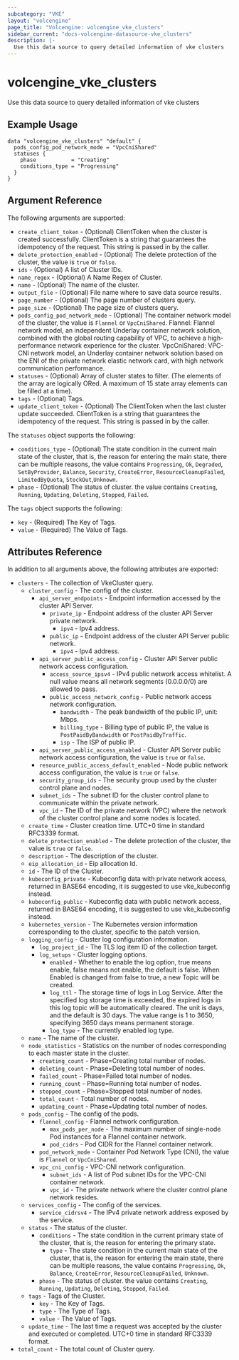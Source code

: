 ```yaml
---
subcategory: "VKE"
layout: "volcengine"
page_title: "Volcengine: volcengine_vke_clusters"
sidebar_current: "docs-volcengine-datasource-vke_clusters"
description: |-
  Use this data source to query detailed information of vke clusters
---
```

# volcengine_vke_clusters
Use this data source to query detailed information of vke clusters
## Example Usage
```hcl
data "volcengine_vke_clusters" "default" {
  pods_config_pod_network_mode = "VpcCniShared"
  statuses {
    phase           = "Creating"
    conditions_type = "Progressing"
  }
}
```
## Argument Reference
The following arguments are supported:
* `create_client_token` - (Optional) ClientToken when the cluster is created successfully. ClientToken is a string that guarantees the idempotency of the request. This string is passed in by the caller.
* `delete_protection_enabled` - (Optional) The delete protection of the cluster, the value is `true` or `false`.
* `ids` - (Optional) A list of Cluster IDs.
* `name_regex` - (Optional) A Name Regex of Cluster.
* `name` - (Optional) The name of the cluster.
* `output_file` - (Optional) File name where to save data source results.
* `page_number` - (Optional) The page number of clusters query.
* `page_size` - (Optional) The page size of clusters query.
* `pods_config_pod_network_mode` - (Optional) The container network model of the cluster, the value is `Flannel` or `VpcCniShared`. Flannel: Flannel network model, an independent Underlay container network solution, combined with the global routing capability of VPC, to achieve a high-performance network experience for the cluster. VpcCniShared: VPC-CNI network model, an Underlay container network solution based on the ENI of the private network elastic network card, with high network communication performance.
* `statuses` - (Optional) Array of cluster states to filter. (The elements of the array are logically ORed. A maximum of 15 state array elements can be filled at a time).
* `tags` - (Optional) Tags.
* `update_client_token` - (Optional) The ClientToken when the last cluster update succeeded. ClientToken is a string that guarantees the idempotency of the request. This string is passed in by the caller.

The `statuses` object supports the following:

* `conditions_type` - (Optional) The state condition in the current main state of the cluster, that is, the reason for entering the main state, there can be multiple reasons, the value contains `Progressing`, `Ok`, `Degraded`, `SetByProvider`, `Balance`, `Security`, `CreateError`, `ResourceCleanupFailed`, `LimitedByQuota`, `StockOut`,`Unknown`.
* `phase` - (Optional) The status of cluster. the value contains `Creating`, `Running`, `Updating`, `Deleting`, `Stopped`, `Failed`.

The `tags` object supports the following:

* `key` - (Required) The Key of Tags.
* `value` - (Required) The Value of Tags.

## Attributes Reference
In addition to all arguments above, the following attributes are exported:
* `clusters` - The collection of VkeCluster query.
    * `cluster_config` - The config of the cluster.
        * `api_server_endpoints` - Endpoint information accessed by the cluster API Server.
            * `private_ip` - Endpoint address of the cluster API Server private network.
                * `ipv4` - Ipv4 address.
            * `public_ip` - Endpoint address of the cluster API Server public network.
                * `ipv4` - Ipv4 address.
        * `api_server_public_access_config` - Cluster API Server public network access configuration.
            * `access_source_ipsv4` - IPv4 public network access whitelist. A null value means all network segments (0.0.0.0/0) are allowed to pass.
            * `public_access_network_config` - Public network access network configuration.
                * `bandwidth` - The peak bandwidth of the public IP, unit: Mbps.
                * `billing_type` - Billing type of public IP, the value is `PostPaidByBandwidth` or `PostPaidByTraffic`.
                * `isp` - The ISP of public IP.
        * `api_server_public_access_enabled` - Cluster API Server public network access configuration, the value is `true` or `false`.
        * `resource_public_access_default_enabled` - Node public network access configuration, the value is `true` or `false`.
        * `security_group_ids` - The security group used by the cluster control plane and nodes.
        * `subnet_ids` - The subnet ID for the cluster control plane to communicate within the private network.
        * `vpc_id` - The ID of the private network (VPC) where the network of the cluster control plane and some nodes is located.
    * `create_time` - Cluster creation time. UTC+0 time in standard RFC3339 format.
    * `delete_protection_enabled` - The delete protection of the cluster, the value is `true` or `false`.
    * `description` - The description of the cluster.
    * `eip_allocation_id` - Eip allocation Id.
    * `id` - The ID of the Cluster.
    * `kubeconfig_private` - Kubeconfig data with private network access, returned in BASE64 encoding, it is suggested to use vke_kubeconfig instead.
    * `kubeconfig_public` - Kubeconfig data with public network access, returned in BASE64 encoding, it is suggested to use vke_kubeconfig instead.
    * `kubernetes_version` - The Kubernetes version information corresponding to the cluster, specific to the patch version.
    * `logging_config` - Cluster log configuration information.
        * `log_project_id` - The TLS log item ID of the collection target.
        * `log_setups` - Cluster logging options.
            * `enabled` - Whether to enable the log option, true means enable, false means not enable, the default is false. When Enabled is changed from false to true, a new Topic will be created.
            * `log_ttl` - The storage time of logs in Log Service. After the specified log storage time is exceeded, the expired logs in this log topic will be automatically cleared. The unit is days, and the default is 30 days. The value range is 1 to 3650, specifying 3650 days means permanent storage.
            * `log_type` - The currently enabled log type.
    * `name` - The name of the cluster.
    * `node_statistics` - Statistics on the number of nodes corresponding to each master state in the cluster.
        * `creating_count` - Phase=Creating total number of nodes.
        * `deleting_count` - Phase=Deleting total number of nodes.
        * `failed_count` - Phase=Failed total number of nodes.
        * `running_count` - Phase=Running total number of nodes.
        * `stopped_count` - Phase=Stopped total number of nodes.
        * `total_count` - Total number of nodes.
        * `updating_count` - Phase=Updating total number of nodes.
    * `pods_config` - The config of the pods.
        * `flannel_config` - Flannel network configuration.
            * `max_pods_per_node` - The maximum number of single-node Pod instances for a Flannel container network.
            * `pod_cidrs` - Pod CIDR for the Flannel container network.
        * `pod_network_mode` - Container Pod Network Type (CNI), the value is `Flannel` or `VpcCniShared`.
        * `vpc_cni_config` - VPC-CNI network configuration.
            * `subnet_ids` - A list of Pod subnet IDs for the VPC-CNI container network.
            * `vpc_id` - The private network where the cluster control plane network resides.
    * `services_config` - The config of the services.
        * `service_cidrsv4` - The IPv4 private network address exposed by the service.
    * `status` - The status of the cluster.
        * `conditions` - The state condition in the current primary state of the cluster, that is, the reason for entering the primary state.
            * `type` - The state condition in the current main state of the cluster, that is, the reason for entering the main state, there can be multiple reasons, the value contains `Progressing`, `Ok`, `Balance`, `CreateError`, `ResourceCleanupFailed`, `Unknown`.
        * `phase` - The status of cluster. the value contains `Creating`, `Running`, `Updating`, `Deleting`, `Stopped`, `Failed`.
    * `tags` - Tags of the Cluster.
        * `key` - The Key of Tags.
        * `type` - The Type of Tags.
        * `value` - The Value of Tags.
    * `update_time` - The last time a request was accepted by the cluster and executed or completed. UTC+0 time in standard RFC3339 format.
* `total_count` - The total count of Cluster query.


